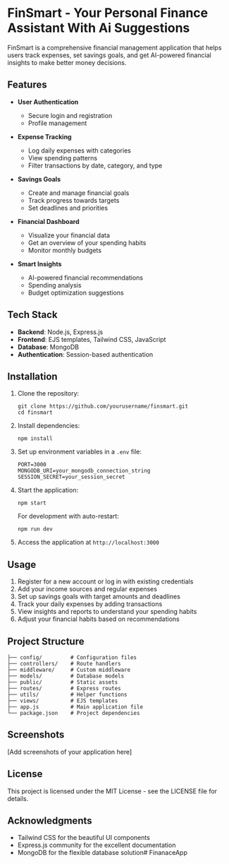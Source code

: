 # FinSmart - Your Personal Finance Assistant With Ai Suggestions

FinSmart is a comprehensive financial management application that helps users track expenses, set savings goals, and get AI-powered financial insights to make better money decisions.

## Features

- **User Authentication**
  - Secure login and registration
  - Profile management

- **Expense Tracking**
  - Log daily expenses with categories
  - View spending patterns
  - Filter transactions by date, category, and type

- **Savings Goals**
  - Create and manage financial goals
  - Track progress towards targets
  - Set deadlines and priorities

- **Financial Dashboard**
  - Visualize your financial data
  - Get an overview of your spending habits
  - Monitor monthly budgets

- **Smart Insights**
  - AI-powered financial recommendations
  - Spending analysis
  - Budget optimization suggestions

## Tech Stack

- **Backend**: Node.js, Express.js
- **Frontend**: EJS templates, Tailwind CSS, JavaScript
- **Database**: MongoDB
- **Authentication**: Session-based authentication

## Installation

1. Clone the repository:
   ```
   git clone https://github.com/yourusername/finsmart.git
   cd finsmart
   ```

2. Install dependencies:
   ```
   npm install
   ```

3. Set up environment variables in a `.env` file:
   ```
   PORT=3000
   MONGODB_URI=your_mongodb_connection_string
   SESSION_SECRET=your_session_secret
   ```

4. Start the application:
   ```
   npm start
   ```

   For development with auto-restart:
   ```
   npm run dev
   ```

5. Access the application at `http://localhost:3000`

## Usage

1. Register for a new account or log in with existing credentials
2. Add your income sources and regular expenses
3. Set up savings goals with target amounts and deadlines
4. Track your daily expenses by adding transactions
5. View insights and reports to understand your spending habits
6. Adjust your financial habits based on recommendations

## Project Structure

```
├── config/         # Configuration files
├── controllers/    # Route handlers
├── middleware/     # Custom middleware
├── models/         # Database models
├── public/         # Static assets
├── routes/         # Express routes
├── utils/          # Helper functions
├── views/          # EJS templates
├── app.js          # Main application file
└── package.json    # Project dependencies
```

## Screenshots

[Add screenshots of your application here]

## License

This project is licensed under the MIT License - see the LICENSE file for details.

## Acknowledgments

- Tailwind CSS for the beautiful UI components
- Express.js community for the excellent documentation
- MongoDB for the flexible database solution#   F i n a n a c e A p p  
 